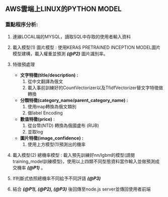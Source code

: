 ## AWS雲端上LINUX的PYTHON MODEL

### 重點程序分析:
1. 連線LOCAL端的MYSQL，讀取SQL中存取的使用者輸入資料
2. 載入模型(1) 圖片模型 : 使用KERAS PRETRAINED INCEPTION MODEL圖片模型建構，載入權重並預測 ***(@P2)*** 圖片識別率。
3. 特徵預處理   <br>

    * **文字特徵(title/description) :**  <br>
      1. 從中文翻譯為俄文 <br>
      2. 載入事前訓練好的CountVectorizer以及TfidfVectorizer替文字特徵做轉換  <br>
    * **分類特徵(category_name/parent_category_name) :**  <br>
      1. 使用map轉換為俄文類別  <br>
      2. 做label Encoding <br>
    * **數值特徵(price)** : 
      1. 從台幣(NTD) 轉換為俄國盧布 (RUB)  <br>
      2. 並取log <br>
    * **圖片特徵(image_confidence) :**  <br>
      1. 使用上方模型(1)預測出的機率 <br>        
              
4. 載入模型(2) 總機率模型 : 載入預先訓練好nn/lgbm的模型(請閱training_model訓練模型)，使用以上四類不同型態資料當作輸入並做預測成交機率 ***(@P1)*** 。 <br>
5. If判斷式依照總機率不同給予不同評語 ***(@P3)***
6. 結合 ***(@P1), (@P2), (@P3)*** 後回傳至node.js server並傳回使用者前端
